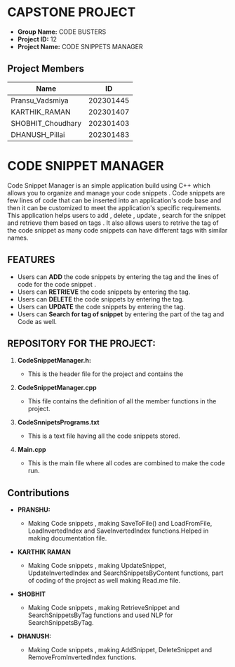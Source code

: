 # CAPSTONE PROJECT
- **Group Name:** CODE BUSTERS
- **Project ID:** 12
- **Project Name:** CODE SNIPPETS MANAGER 

## Project Members

| Name                             | ID         |
|----------------------------------|------------|
| Pransu_Vadsmiya                  | 202301445  |
| KARTHIK_RAMAN                    | 202301407  |
| SHOBHIT_Choudhary                | 202301403  |
| DHANUSH_Pillai                   | 202301483  |

# CODE SNIPPET MANAGER
Code Snippet Manager is an simple application build using C++ which allows you to organize and manage your code snippets . Code snippets are few lines of code that can be inserted into an application's code base and then it can be customized to meet the application's specific requirements.
This application helps users to add , delete , update , search for the snippet and retrieve them based on tags . It also allows users to retrive the tag of the code snippet as many code snippets can have different tags with similar names.

## FEATURES
- Users can **ADD** the code snippets by entering the tag and the lines of code for the code snippet .
- Users can **RETRIEVE** the code snippets by entering the tag.
- Users can **DELETE** the code snippets by entering the tag.
- Users can **UPDATE** the code snippets by entering the tag.
- Users can **Search for tag of snippet** by entering the part of the tag and Code as well.
 
## REPOSITORY FOR THE PROJECT:

1. **CodeSnippetManager.h:** 
   - This is the header file for the project and contains the 

2. **CodeSnippetManager.cpp** 
   - This file contains the definition of all the member functions in the project.

3. **CodeSnnipetsPrograms.txt** 
   - This is a text file having all the code snippets stored.

4. **Main.cpp** 
   - This is the main file where all codes are combined to make the code run.

## Contributions

- **PRANSHU:** 
   - Making Code snippets , making SaveToFile() and  LoadFromFile, LoadInvertedIndex and SaveInvertedIndex functions.Helped in making documentation file.

- **KARTHIK RAMAN**
   - Making Code snippets , making UpdateSnippet, UpdateInvertedIndex and SearchSnippetsByContent functions, part of coding of the project as well making Read.me file.

- **SHOBHIT**
   - Making Code snippets , making RetrieveSnippet and SearchSnippetsByTag functions and used NLP for SearchSnippetsByTag.

- **DHANUSH:** 
   - Making Code snippets , making AddSnippet, DeleteSnippet and RemoveFromInvertedIndex functions.
